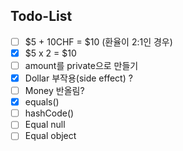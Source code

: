 
## Todo-List

- [ ] $5 + 10CHF = $10 (환율이 2:1인 경우)
- [x] $5 x 2 = $10
- [ ] amount를 private으로 만들기
- [x] Dollar 부작용(side effect) ?
- [ ] Money 반올림? 
- [x] equals()
- [ ] hashCode()
- [ ] Equal null
- [ ] Equal object